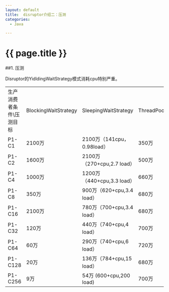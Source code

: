 ```yaml
---
layout: default
title:  disruptor介绍二：压测  
categories:
  - Java

---
```


# {{ page.title }}


##1. 压测

 Disruptor的YidldingWaitStrategy模式消耗cpu特别严重。


<table>
<tr><td>生产消费者条件\压测目标</td><td>BlockingWaitStrategy</td><td>SleepingWaitStrategy</td><td>ThreadPoolExecutor</td>
</tr>
<tr>
<td>P1-C1</td><td>2100万</td><td>2100万（141cpu，0.98load）</td><td>350万</td>
</tr>
<tr>
<td>P1-C2</td><td>1600万</td><td>2100万（270+cpu,2.7 load）</td><td>500万</td>
</tr>
<tr>
<td>P1-C4</td><td>1000万</td><td>1200万（440+cpu,3.3 load）</td><td>660万</td>
</tr>
<tr>
<td>P1-C8</td><td>350万</td><td>900万（620+cpu,3.4 load）</td><td>680万</td>
</tr>
<tr>
<td>P1-C16</td><td>2100万</td><td>780万（700+cpu,3.4 load）</td><td>680万</td>
</tr>
<tr>
<td>P1-C32</td><td>120万</td><td>440万（740+cpu,4 load）</td><td>700万</td>
</tr>
<tr>
<td>P1-C64</td><td>60万</td><td>290万（740+cpu,6 load）</td><td>720万</td>
</tr>
<tr>
<td>P1-C128</td><td>20万</td><td>136万（784+cpu,15 load）</td><td>680万</td>
</tr>
<tr>
<td>P1-C256</td><td>9万</td><td>54万 (600+cpu,200 load) </td><td>700万</td>
</tr>
</table>


